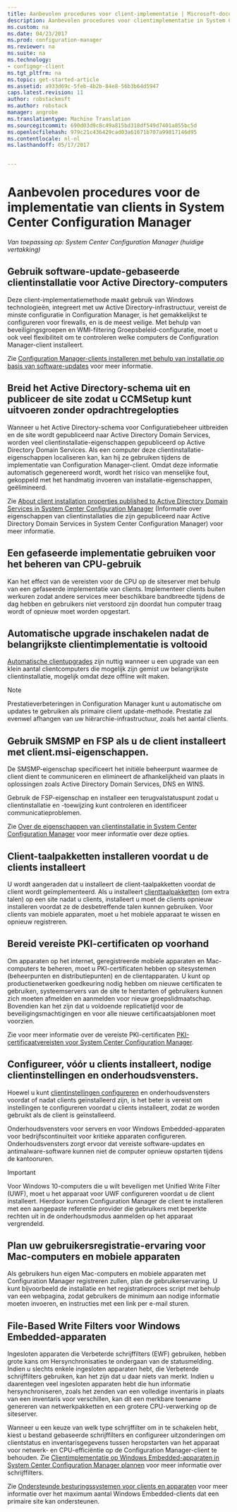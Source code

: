 ```yaml
---
title: Aanbevolen procedures voor client-implementatie | Microsoft-documenten
description: Aanbevolen procedures voor clientimplementatie in System Center Configuration Manager opgehaald.
ms.custom: na
ms.date: 04/23/2017
ms.prod: configuration-manager
ms.reviewer: na
ms.suite: na
ms.technology:
- configmgr-client
ms.tgt_pltfrm: na
ms.topic: get-started-article
ms.assetid: a933d69c-5feb-4b2b-84e8-56b3b64d5947
caps.latest.revision: 11
author: robstackmsft
ms.author: robstack
manager: angrobe
ms.translationtype: Machine Translation
ms.sourcegitcommit: 690d03d9c8c49a815bd318df549d7401a855bc5d
ms.openlocfilehash: 979c21c436429cad03a61671b707a99817146d95
ms.contentlocale: nl-nl
ms.lasthandoff: 05/17/2017


---
```

# <a name="best-practices-for-client-deployment-in-system-center-configuration-manager"></a>Aanbevolen procedures voor de implementatie van clients in System Center Configuration Manager

*Van toepassing op: System Center Configuration Manager (huidige vertakking)*


## <a name="use-software-update-based-client-installation-for-active-directory-computers"></a>Gebruik software-update-gebaseerde clientinstallatie voor Active Directory-computers  
 Deze client-implementatiemethode maakt gebruik van Windows technologieën, integreert met uw Active Directory-infrastructuur, vereist de minste configuratie in Configuration Manager, is het gemakkelijkst te configureren voor firewalls, en is de meest veilige. Met behulp van beveiligingsgroepen en WMI-filtering Groepsbeleid-configuratie, moet u ook veel flexibiliteit om te controleren welke computers de Configuration Manager-client installeert.  

 Zie [Configuration Manager-clients installeren met behulp van installatie op basis van software-updates](../../../../core/clients/deploy/deploy-clients-to-windows-computers.md#BKMK_ClientSUP) voor meer informatie.  

## <a name="extend-the-active-directory-schema-and-publish-the-site-so-that-you-can-run-ccmsetup-without-command-line-options"></a>Breid het Active Directory-schema uit en publiceer de site zodat u CCMSetup kunt uitvoeren zonder opdrachtregelopties  
 Wanneer u het Active Directory-schema voor Configuratiebeheer uitbreiden en de site wordt gepubliceerd naar Active Directory Domain Services, worden veel clientinstallatie-eigenschappen gepubliceerd op Active Directory Domain Services. Als een computer deze clientinstallatie-eigenschappen localiseren kan, kan hij ze gebruiken tijdens de implementatie van Configuration Manager-client. Omdat deze informatie automatisch gegenereerd wordt, wordt het risico van menselijke fout, gekoppeld met het handmatig invoeren van installatie-eigenschappen, geëlimineerd.  

 Zie [About client installation properties published to Active Directory Domain Services in System Center Configuration Manager](../../../../core/clients/deploy/about-client-installation-properties-published-to-active-directory-domain-services.md) (Informatie over eigenschappen van clientinstallaties die zijn gepubliceerd naar Active Directory Domain Services in System Center Configuration Manager) voor meer informatie.  

## <a name="use-a-phased-rollout-to-manage-cpu-usage"></a>Een gefaseerde implementatie gebruiken voor het beheren van CPU-gebruik  
 Kan het effect van de vereisten voor de CPU op de siteserver met behulp van een gefaseerde implementatie van clients. Implementeer clients buiten werkuren zodat andere services meer beschikbare bandbreedte tijdens de dag hebben en gebruikers niet verstoord zijn doordat hun computer traag wordt of opnieuw moet worden opgestart.  

## <a name="enable-automatic-upgrade-after-your-main-client-deployment-has-finished"></a>Automatische upgrade inschakelen nadat de belangrijkste clientimplementatie is voltooid  
 [Automatische clientupgrades](../../../../core/clients/manage/upgrade/upgrade-clients-for-windows-computers.md) zijn nuttig wanneer u een upgrade van een klein aantal clientcomputers die mogelijk zijn gemist uw belangrijkste clientinstallatie, mogelijk omdat deze offline wilt maken. 

> [!NOTE]  
>  Prestatieverbeteringen in Configuration Manager kunt u automatische om updates te gebruiken als primaire client update-methode. Prestatie zal evenwel afhangen van uw hiërarchie-infrastructuur, zoals het aantal clients.  


## <a name="use-smsmp-and-fsp-if-you-install-the-client-with-clientmsi-properties"></a>Gebruik SMSMP en FSP als u de client installeert met client.msi-eigenschappen.  
 De SMSMP-eigenschap specificeert het initiële beheerpunt waarmee de client dient te communiceren en elimineert de afhankelijkheid van plaats in oplossingen zoals Active Directory Domain Services, DNS en WINS.  

 Gebruik de FSP-eigenschap en installeer een terugvalstatuspunt zodat u clientinstallatie en -toewijzing kunt controleren en identificeer communicatieproblemen.  

 Zie [Over de eigenschappen van clientinstallatie in System Center Configuration Manager](../../../../core/clients/deploy/about-client-installation-properties.md) voor meer informatie over deze opties.  

## <a name="install-client-language-packs-before-you-install-the-clients"></a>Client-taalpakketten installeren voordat u de clients installeert  
U wordt aangeraden dat u installeert de client-taalpakketten voordat de client wordt geïmplementeerd. Als u installeert [clienttaalpakketten](../../../../core/servers/deploy/install/language-packs.md) (om extra talen) op een site nadat u clients, installeert u moet de clients opnieuw installeren voordat ze de desbetreffende talen kunnen gebruiken. Voor clients van mobiele apparaten, moet u het mobiele apparaat te wissen en opnieuw registreren.  

## <a name="prepare-required-pki-certificates-in-advance"></a>Bereid vereiste PKI-certificaten op voorhand  
 Om apparaten op het internet, geregistreerde mobiele apparaten en Mac-computers te beheren, moet u PKI-certificaten hebben op sitesystemen (beheerpunten en distributiepunten) en de clientapparaten. U kunt op productienetwerken goedkeuring nodig hebben om nieuwe certificaten te gebruiken, systeemservers van de site te herstarten of gebruikers kunnen zich moeten afmelden en aanmelden voor nieuw groepslidmaatschap. Bovendien kan het zijn dat u voldoende replicatietijd voor de beveiligingsmachtigingen en voor alle nieuwe certificaatsjablonen moet voorzien.  

 Zie voor meer informatie over de vereiste PKI-certificaten [PKI-certificaatvereisten voor System Center Configuration Manager](../../../../core/plan-design/network/pki-certificate-requirements.md).  

## <a name="before-you-install-clients-configure-any-required-client-settings-and-maintenance-windows"></a>Configureer, vóór u clients installeert, nodige clientinstellingen en onderhoudsvensters.  
 Hoewel u kunt [clientinstellingen configureren](../../../../core/clients/deploy/configure-client-settings.md) en onderhoudsvensters voordat of nadat clients geïnstalleerd zijn, is het beter is vereist om instellingen te configureren voordat u clients installeert, zodat ze worden gebruikt als de client is geïnstalleerd. 

 Onderhoudsvensters voor servers en voor Windows Embedded-apparaten voor bedrijfscontinuïteit voor kritieke apparaten configureren. Onderhoudsvensters zorgt ervoor dat vereiste software-updates en antimalware-software kunnen niet de computer opnieuw opstarten tijdens de kantooruren.  

> [!IMPORTANT]  
>  Voor Windows 10-computers die u wilt beveiligen met Unified Write Filter (UWF), moet u het apparaat voor UWF configureren voordat u de client installeert. Hierdoor kunnen Configuration Manager de client te installeren met een aangepaste referentie provider die gebruikers met beperkte rechten uit in de onderhoudsmodus aanmelden op het apparaat vergrendeld.  

## <a name="plan-your-user-enrollment-experience-for-mac-computers-and-mobile-devices"></a>Plan uw gebruikersregistratie-ervaring voor Mac-computers en mobiele apparaten   
 Als gebruikers hun eigen Mac-computers en mobiele apparaten met Configuration Manager registreren zullen, plan de gebruikerservaring. U kunt bijvoorbeeld de installatie en het registratieproces script met behulp van een webpagina, zodat gebruikers de minimum aan nodige informatie moeten invoeren, en instructies met een link per e-mail sturen.  

## <a name="use-file-based-write-filters-for-windows-embedded-devices"></a>File-Based Write Filters voor Windows Embedded-apparaten 
 Ingesloten apparaten die Verbeterde schrijffilters (EWF) gebruiken, hebben grote kans om Hersynchronisaties te ondergaan van de statusmelding. Indien u slechts enkele ingesloten apparaten hebt, die Verbeterde schrijffilters gebruiken, kan het zijn dat u daar niets van merkt. Indien u daarentegen veel ingesloten apparaten hebt die hun informatie hersynchroniseren, zoals het zenden van een volledige inventaris in plaats van een inventaris voor verschillen, kan dit een merkbare toename genereren van netwerkpakketten en een grotere CPU-verwerking op de siteserver.  

 Wanneer u een keuze van welk type schrijffilter om in te schakelen hebt, kiest u bestand gebaseerde schrijffilters en configureer uitzonderingen om clientstatus en inventarisgegevens tussen heropstarten van het apparaat voor netwerk- en CPU-efficiëntie op de Configuration Manager-client te behouden. Zie [Clientimplementatie op Windows Embedded-apparaten in System Center Configuration Manager plannen](../../../../core/clients/deploy/plan/planning-for-client-deployment-to-windows-embedded-devices.md) voor meer informatie over schrijffilters.  

 Zie [Ondersteunde besturingssystemen voor clients en apparaten](../../../../core/plan-design/configs/supported-operating-systems-for-clients-and-devices.md) voor meer informatie over het maximum aantal Windows Embedded-clients dat een primaire site kan ondersteunen.  

